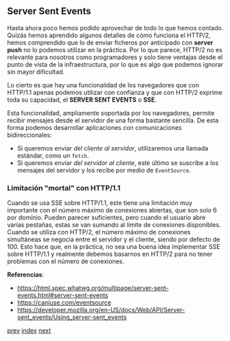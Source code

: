 ## Server Sent Events

Hasta ahora poco hemos podido aprovechar de todo lo que hemos contado. Quizás hemos aprendido algunos detalles de
cómo funciona el HTTP/2, hemos comprendido que lo de enviar ficheros por anticipado con **server push** no lo podemos
utilizar en la práctica. Por lo que parece, HTTP/2 no es relevante para nosotros como programadores y solo tiene
ventajas desde el punto de vista de la infraestructura, por lo que es algo que podemos ignorar sin mayor dificultad.

Lo cierto es que hay una funcionalidad de los navegadores que con HTTP/1.1 apenas podemos utilizar con confianza y que
con HTTP/2 exprime toda su capacidad, el **SERVER SENT EVENTS** o **SSE**.

Esta funcionalidad, ampliamente soportada por los navegadores, permite recibir mensajes desde el servidor de una forma
bastante sencilla. De esta forma podemos desarrollar aplicaciones con comunicaciones bidireccionales:

- Si queremos enviar *del cliente al servidor*, utilizaremos una llamada estándar, como un `fetch`.
- Si queremos enviar *del servidor al cliente*, este último se suscribe a los mensajes del servidor y los recibe por
  medio de `EventSource`.

### Limitación "mortal" con HTTP/1.1

Cuando se usa SSE sobre HTTP/1.1, este tiene una limitación muy importante con el número máximo de conexiones abiertas,
que son solo 6 por dominio. Pueden parecer suficientes, pero cuando el usuario abre varias pestañas, estas se van
sumando al límite de conexiones disponibles. Cuando se utiliza con HTTP/2, el número máximo de conexiones simultáneas se
negocia entre el servidor y el cliente, siendo por defecto de 100. Esto hace que, en la práctica, no sea una buena idea
implementar SSE sobre HTTP/1.1 y realmente debemos basarnos en HTTP/2 para no tener problemas con el número de 
conexiones.

**Referencias**:

- https://html.spec.whatwg.org/multipage/server-sent-events.html#server-sent-events
- https://caniuse.com/eventsource
- https://developer.mozilla.org/en-US/docs/Web/API/Server-sent_events/Using_server-sent_events

[prev](CH-04.md) [index](README.md) [next](CH-06.md)